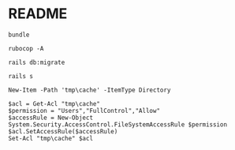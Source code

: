 # README

```
bundle
```


```
rubocop -A
```

```
rails db:migrate
```


```
rails s
```


```
New-Item -Path 'tmp\cache' -ItemType Directory

$acl = Get-Acl "tmp\cache"
$permission = "Users","FullControl","Allow"
$accessRule = New-Object System.Security.AccessControl.FileSystemAccessRule $permission
$acl.SetAccessRule($accessRule)
Set-Acl "tmp\cache" $acl
```